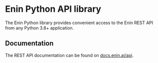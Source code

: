 # Enin Python API library

The Enin Python library provides convenient access to the Enin REST API from any Python 3.8+
application.

## Documentation

The REST API documentation can be found on [docs.enin.ai/api](https://docs.enin.ai/api).